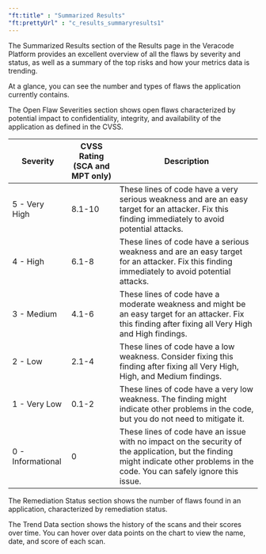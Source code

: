```yaml
---
"ft:title" : "Summarized Results"
"ft:prettyUrl" : "c_results_summaryresults1"
---
```

The Summarized Results section of the Results page in the Veracode Platform provides an excellent overview of all the flaws by severity and status, as well as a summary of the top risks and how your metrics data is trending.

At a glance, you can see the number and types of flaws the application currently contains.

The Open Flaw Severities section shows open flaws characterized by potential impact to confidentiality, integrity, and availability of the application as defined in the CVSS.

| Severity           | CVSS Rating \(SCA and MPT only\) | Description                                                                                                                                                                        |
|--------------------|----------------------------------|------------------------------------------------------------------------------------------------------------------------------------------------------------------------------------|
| 5 - Very High      | 8.1-10                           | These lines of code have a very serious weakness and are an easy target for an attacker. Fix this finding immediately to avoid potential attacks.                                  |
| 4 - High           | 6.1-8                            | These lines of code have a serious weakness and are an easy target for an attacker. Fix this finding immediately to avoid potential attacks.                                       |
| 3 - Medium         | 4.1-6                            | These lines of code have a moderate weakness and might be an easy target for an attacker. Fix this finding after fixing all Very High and High findings.                           |
| 2 - Low            | 2.1-4                            | These lines of code have a low weakness. Consider fixing this finding after fixing all Very High, High, and Medium findings.                                                       |
| 1 - Very Low       | 0.1-2                            | These lines of code have a very low weakness. The finding might indicate other problems in the code, but you do not need to mitigate it.                                           |
| 0 - Informational  | 0                                | These lines of code have an issue with no impact on the security of the application, but the finding might indicate other problems in the code. You can safely ignore this issue.  |

The Remediation Status section shows the number of flaws found in an application, characterized by remediation status.

The Trend Data section shows the history of the scans and their scores over time. You can hover over data points on the chart to view the name, date, and score of each scan.

